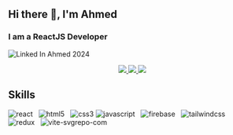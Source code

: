 ## Hi there 👋, I'm Ahmed
<h3>I am a ReactJS Developer</h3>

![Linked In Ahmed 2024](https://github.com/khanahmed22/khanahmed22/assets/149488316/12cca3f1-5de4-4346-bed6-ed676eab7310)

<div align="center"> 
  <a href="mailto:ahmed.mak26@outlook.com">
    <img src="https://img.shields.io/badge/Gmail-333333?style=for-the-badge&logo=gmail&logoColor=red" />
  </a> 
  <a href="https://www.linkedin.com/in/muhammad-ahmed-khan-109079275/" target="_blank">
    <img src="https://img.shields.io/badge/LinkedIn-0077B5?style=for-the-badge&logo=linkedin&logoColor=white" target="_blank" />
  </a>
  <a href="https://ahmed-khan.netlify.app/" target="_blank">
     <img src="https://img.shields.io/badge/Portfolio-FF5722?style=for-the-badge&logo=todoist&logoColor=white" target="_blank" /> <!-- sqlite, safari, google-chrome are other good icon options -->
  </a>
</div>



<h2>Skills</h2>

![react](https://github.com/khanahmed22/khanahmed22/assets/149488316/3ed83631-aa76-4268-a8a0-f1bf3809f9af) &nbsp;   ![html5](https://github.com/khanahmed22/khanahmed22/assets/149488316/30a96cd1-cf61-4005-a9e7-6e08b1186ede)   &nbsp; ![css3](https://github.com/khanahmed22/khanahmed22/assets/149488316/c82449c4-0fbc-48fc-bdc0-da1464a01bb4)  ![javascript](https://github.com/khanahmed22/khanahmed22/assets/149488316/98db589e-4ee7-47ce-be51-5519c3a1dc3d)  &nbsp; ![firebase](https://github.com/khanahmed22/khanahmed22/assets/149488316/0527ebf1-f0a3-4f53-a2e5-8add7a05705e)  &nbsp; ![tailwindcss](https://github.com/khanahmed22/khanahmed22/assets/149488316/a6380889-96b6-40b7-b67d-a97cfb02f498) &nbsp; ![redux](https://github.com/khanahmed22/khanahmed22/assets/149488316/f951d688-c480-46a4-be78-15c7f78c5710) &nbsp;  ![vite-svgrepo-com](https://github.com/khanahmed22/khanahmed22/assets/149488316/a3fc727c-d83d-4fa2-a35a-1c0761b2417d)















